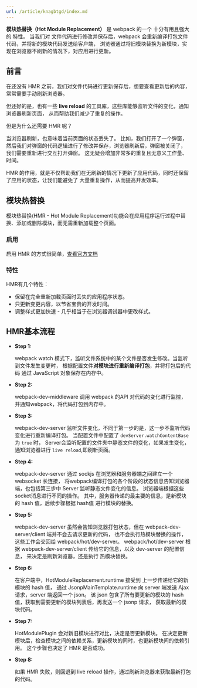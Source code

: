```yaml
---
url: /article/knagbtgd/index.md
---
```

**模块热替换（Hot Module Replacement）** 是 webpack 的一个 十分有用且强大的 特性。
当我们对 文件代码进行修改并保存后，webpack 会重新编译打包文件代码，并将新的模块代码发送给客户端，
浏览器通过将旧模块替换为新模块，实现在浏览器不刷新的情况下，对应用进行更新。

## 前言

在还没有 HMR 之前，我们对文件代码进行更新保存后，想要查看更新后的内容，常常需要手动刷新浏览器。

但还好的是，也有一些 **live reload** 的工具库，这些库能够监听文件的变化，通知浏览器刷新页面，
从而帮助我们减少了重复的操作。

但是为什么还需要 HMR 呢？

当浏览器刷新，也意味着当前页面的状态丢失了。
比如，我们打开了一个弹窗，然后我们对弹窗的代码逻辑进行了修改并保存，浏览器刷新后，弹窗被关闭了，
我们需要重新进行交互打开弹窗。
这无疑会增加非常多的重复且无意义工作量、时间。

HMR 的作用，就是不仅帮助我们在无刷新的情况下更新了应用代码，同时还保留了应用的状态，让我们能避免了
大量重复操作，从而提高开发效率。

## 模块热替换

模块热替换(HMR - Hot Module Replacement)功能会在应用程序运行过程中替换、添加或删除模块，而无需重新加载整个页面。

### 启用

启用 HMR 的方式很简单，[查看官方文档](https://www.webpackjs.com/guides/hot-module-replacement/)

### 特性

HMR有几个特性：

* 保留在完全重新加载页面时丢失的应用程序状态。
* 只更新变更内容，以节省宝贵的开发时间。
* 调整样式更加快速 - 几乎相当于在浏览器调试器中更改样式。

## HMR基本流程

* **Step 1:**

  webpack watch 模式下，监听文件系统中的某个文件是否发生修改。当监听到文件发生变更时，
  根据配置文件**对模块进行重新编译打包**，并将打包后的代码 通过 JavaScript 对象保存在内存中。

* **Step 2:**

  webpack-dev-middleware 调用 webpack 的API 对代码的变化进行监控，并通知webpack，将代码打包到内存中。

* **Step 3:**

  webpack-dev-server 监听文件变化，不同于第一步的是，这一步不监听代码变化进行重新编译打包。
  当配置文件中配置了 `devServer.watchContentBase` 为 `true` 时，
  Server会监听配置的文件夹中静态文件的变化，如果发生变化，通知浏览器进行 `live reload`,即刷新页面。

* **Step 4:**

  webpack-dev-server 通过 sockjs 在浏览器和服务器端之间建立一个 websocket 长连接，
  将webpack编译打包的各个阶段的状态信息告知浏览器端，也包括第三步中 Server 监听静态文件变化的信息。
  浏览器端根据这些socket消息进行不同的操作。
  其中，服务器传递的最主要的信息，是新模块的 hash 值，后续步骤根据 hash值 进行模块的替换。

* **Step 5:**

  webpack-dev-server 虽然会告知浏览器打包状态，但在 webpack-dev-server/client 端并不会去请求更新的代码，
  也不会执行热模块替换的操作，这些工作会交回给 webpack/hot/dev-server。
  webpack/hot/dev-server 根据 webpack-dev-server/client 传给它的信息，以及 dev-server 的配置信息，
  来决定是刷新浏览器，还是执行 热模块替换。

* **Step 6:**

  在客户端中，HotModuleReplacement.runtime 接受到 上一步传递给它的新模块的 hash 值，
  通过 JsonpMainTemplate.runtime 向 server 端发送 Ajax 请求，server 端返回一个 json。
  该 json 包含了所有要更新的模块的 hash 值，获取到需要更新的模块列表后，再发送一个 jsonp 请求，
  获取最新的模块代码。

* **Step 7:**

  HotModulePlugin 会对新旧模块进行对比，决定是否更新模块。
  在决定更新模块后，检查模块之间的依赖关系，更新模块的同时，也更新模块间的依赖引用。
  这个步骤也决定了 HMR 是否成功。

* **Step 8:**

  如果 HMR 失败，则回退到 live reload 操作，通过刷新浏览器来获取最新打包的代码。
